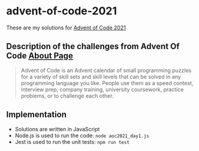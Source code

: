 # advent-of-code-2021
These are my solutions for [Advent of Code 2021](https://adventofcode.com/2021)

## Description of the challenges from Advent Of Code [About Page](https://adventofcode.com/2021/about)
> Advent of Code is an Advent calendar of small programming puzzles for a variety of skill sets and skill levels that can be solved in any programming language you like. People use them as a speed contest, interview prep, company training, university coursework, practice problems, or to challenge each other.

## Implementation
- Solutions are written in JavaScript
- Node.js is used to run the code: ```node aoc2021_day1.js```
- Jest is used to run the unit tests: ```npm run test```
